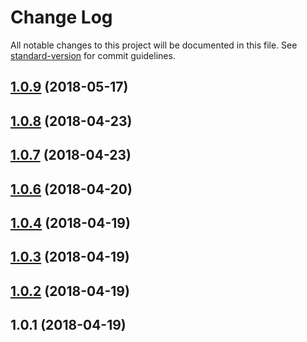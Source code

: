 # Change Log

All notable changes to this project will be documented in this file. See [standard-version](https://github.com/conventional-changelog/standard-version) for commit guidelines.

<a name="1.0.9"></a>
## [1.0.9](https://github.com/cicada-fe/vue-basic-table/compare/v1.0.8...v1.0.9) (2018-05-17)



<a name="1.0.8"></a>
## [1.0.8](https://github.com/cicada-fe/vue-basic-table/compare/v1.0.7...v1.0.8) (2018-04-23)



<a name="1.0.7"></a>
## [1.0.7](https://github.com/cicada-fe/vue-basic-table/compare/v1.0.6...v1.0.7) (2018-04-23)



<a name="1.0.6"></a>
## [1.0.6](https://github.com/cicada-fe/vue-basic-table/compare/v1.0.4...v1.0.6) (2018-04-20)



<a name="1.0.4"></a>
## [1.0.4](https://github.com/cicada-fe/vue-basic-table/compare/v1.0.3...v1.0.4) (2018-04-19)



<a name="1.0.3"></a>
## [1.0.3](https://github.com/cicada-fe/vue-basic-table/compare/v1.0.2...v1.0.3) (2018-04-19)



<a name="1.0.2"></a>
## [1.0.2](https://github.com/cicada-fe/vue-basic-table/compare/v1.0.1...v1.0.2) (2018-04-19)



<a name="1.0.1"></a>
## 1.0.1 (2018-04-19)

